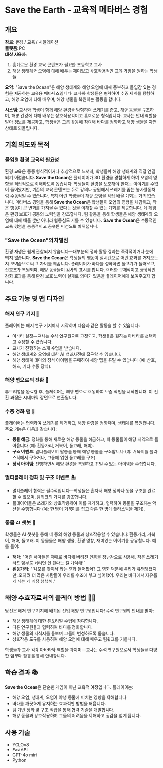 # Save the Earth - 교육적 메타버스 경험

## 개요

**장르**: 환경 / 교육 / 시뮬레이션  
**플랫폼**: PC  
**대상 사용자**:  
1. 흥미로운 환경 교육 콘텐츠가 필요한 초등학교 교사  
2. 해양 생태계와 오염에 대해 배우는 재미있고 상호작용적인 교육 게임을 원하는 학생들

**요약**: "Save the Ocean"은 해양 생태계와 해양 오염에 대해 풍부하고 몰입감 있는 경험을 제공하는 교육용 메타버스입니다. 교사와 학생들은 협력하여 수중 세계를 탐험하고, 해양 오염에 대해 배우며, 해양 생물을 복원하는 활동을 합니다.

**시스템**: 교사와 학생이 함께 해양 환경을 탐험하며 쓰레기를 줍고, 해양 동물을 구조하며, 해양 건강에 대해 배우는 상호작용적이고 흥미로운 형식입니다. 교사는 안내 역할을 맡아 정보를 제공하고, 학생들은 그룹 활동에 참여해 바다를 정화하고 해양 생물을 자연 상태로 되돌립니다.

## 기획 의도와 목적

### 몰입형 환경 교육의 필요성
환경 교육은 종종 형식적이거나 추상적으로 느껴져, 학생들이 해양 생태계와 직접 연결되기 어렵습니다. **Save the Ocean**은 플레이어가 3D 환경을 경험하게 하여 오염의 영향을 직접적으로 이해하도록 돕습니다. 학생들이 환경을 보호해야 한다는 이야기를 수없이 들어왔지만, 기존의 교육 콘텐츠는 주로 강의나 공원에서 쓰레기를 줍는 봉사활동처럼 수동적일 수 있습니다. 특히 어린 학생들이 해양 오염을 직접 배울 기회는 거의 없습니다. 메타버스 경험을 통해 **Save the Ocean**은 학생들이 오염의 영향을 체감하고, 작은 행동이 큰 변화를 가져올 수 있다는 것을 이해할 수 있는 기회를 제공합니다. 이 게임은 환경 보호가 공동의 노력임을 강조합니다. 팀 활동을 통해 학생들은 해양 생태계와 오염에 대해 배울 뿐만 아니라 협동심도 기를 수 있습니다. **Save the Ocean**은 수동적인 교육 경험을 능동적이고 공유된 미션으로 바꿔줍니다.

### "Save the Ocean"의 차별점
환경 재생은 쉽게 관찰되지 않습니다—대부분의 정화 활동 결과는 즉각적이거나 눈에 띄지 않습니다. **Save the Ocean**은 학생들의 행동이 실시간으로 어떤 효과를 가져오는지 보여줌으로써 그 차이를 메꿉니다. 플레이어가 바다를 정화하면 물고기가 돌아오고, 산호초가 복원되며, 해양 동물들이 감사의 표시를 합니다. 이러한 구체적이고 긍정적인 강화 효과를 통해 환경 보호 노력이 실제로 의미가 있음을 플레이어에게 보여주고자 합니다.

## 주요 기능 및 맵 디자인

### 해저 연구 기지 🌊
플레이어는 해저 연구 기지에서 시작하며 다음과 같은 활동을 할 수 있습니다:
- 아바타 설정—교사는 수석 연구원으로 고정되고, 학생들은 원하는 아바타를 선택하고 수정할 수 있습니다.
- 교사가 진행하는 소개 수업을 받습니다.
- 해양 생태계와 오염에 대한 AI 백과사전에 접근할 수 있습니다.
- 해양 생태계 테마의 장식 아이템을 구매하여 해양 맵을 꾸밀 수 있습니다 (예: 산호, 해초, 기타 수중 장식).

### 해양 맵으로의 전환 🐠
튜토리얼을 완료한 후, 플레이어는 해양 맵으로 이동하여 보존 작업을 시작합니다. 이 전환 과정은 시네마틱 장면으로 연출됩니다.

### 수중 정화 맵 🦈
플레이어는 협력하여 쓰레기를 제거하고, 해양 환경을 정화하며, 생태계를 복원합니다. 주요 기능은 다음과 같습니다:
- **동물 해금**: 정화를 통해 새로운 해양 동물을 해금하고, 이 동물들이 해당 지역으로 돌아옵니다 (예: 흰동가리, 거북이, 돌고래, 해마).
- **구조 이벤트**: 멀티플레이어 활동을 통해 해양 동물을 구조합니다 (예: 거북이를 플라스틱에서 구하거나, 그물에 얽힌 돌고래를 구조).
- **장식 아이템**: 진행하면서 해양 환경을 복원하고 꾸밀 수 있는 아이템을 수집합니다.

### 멀티플레이 정화 및 구조 이벤트 🏝️
- 멀티플레이 협력은 필수적입니다—학생들은 혼자서 해양 정화나 동물 구조를 완료할 수 없으며, 팀워크의 가치를 강조합니다.
- 플레이어들은 쓰레기와 상호작용하여 이를 제거하고, 협력하여 동물을 구조하는 액션을 수행합니다 (예: 한 명이 거북이를 잡고 다른 한 명이 플라스틱을 제거).

### 동물 AI 챗봇 🦚
학생들은 AI 챗봇을 통해 네 종의 해양 동물과 상호작용할 수 있습니다: 흰동가리, 거북이, 해마, 돌고래. 이 동물들은 해양 생물, 환경 영향, 재미있는 이야기를 공유합니다. 예를 들어:
- **해마**: "어린 해마들은 때때로 바다에 버려진 면봉을 장난감으로 사용해. 작은 쓰레기라도 함부로 버리면 안 된다는 걸 기억해!"
- **흰동가리**: "'니모를 찾아서'라는 영화 들어봤어? 그 영화 덕분에 우리가 유명해졌지만, 오히려 더 많은 사람들이 우리를 수조에 넣고 싶어했어. 우리는 바다에서 자유롭게 사는 게 가장 행복해."

## 해양 수호자로서의 플레이 방법 🤴🌊

당신은 해저 연구 기지에 배치된 신입 해양 연구원입니다!
수석 연구원의 안내를 받아:
- 해양 생태계에 대한 튜토리얼 수업에 참여합니다.
- 다른 연구원들과 협력하여 바다를 정화합니다.
- 해양 생물의 서식지를 돌보며 그들이 번성하도록 돕습니다.
- 상호작용 도구를 사용하여 해양 오염에 대해 배우고 팀워크를 기릅니다.

학생들과 교사 각각 아바타와 역할을 가지며—교사는 수석 연구원으로서 학생들을 다양한 임무와 활동을 통해 안내합니다.

## 학습 결과 📚
**Save the Ocean**은 단순한 게임이 아닌 교육적 여정입니다.
플레이어는:
- 해양 오염, 생태계, 오염이 야생 동물에 미치는 영향을 이해합니다.
- 바다를 깨끗하게 유지하는 효과적인 방법을 배웁니다.
- 팀 기반 정화 및 구조 작업을 통해 협력 기술을 개발합니다.
- 해양 동물과 상호작용하며 그들의 어려움을 이해하고 공감을 얻게 됩니다.

## 사용 기술
- YOLOv8
- FastAPI
- GPT-4o mini
- Python

